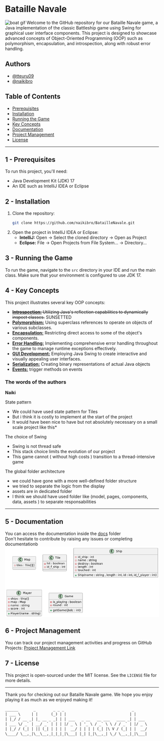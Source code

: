 
# Bataille Navale

![boat gif](Docs/assets/images/boat.gif)
Welcome to the GitHub repository for our Bataille Navale game, a Java implementation of the classic Battleship game using Swing for graphical user interface components. This project is designed to showcase advanced concepts of Object-Oriented Programming (OOP) such as polymorphism, encapsulation, and introspection, along with robust error handling.

## Authors

- [@tteuru09](https://github.com/tteuru09)
- [@naikibro](https://github.com/naikibro)

## Table of Contents

- [Prerequisites](#1---prerequisites)
- [Installation](#2---installation)
- [Running the Game](#3---running-the-game)
- [Key Concepts](#4---key-concepts)
- [Documentation](#5---documentation)
- [Project Management](#6---project-management)
- [License](#7---license)

---

## 1 - Prerequisites

To run this project, you'll need:

- Java Development Kit (JDK) 17
- An IDE such as IntelliJ IDEA or Eclipse

## 2 - Installation

1. Clone the repository:
   ```bash
   git clone https://github.com/naikibro/BatailleNavale.git
   ```
2. Open the project in IntelliJ IDEA or Eclipse:
   - **IntelliJ:** Open -> Select the cloned directory -> Open as Project
   - **Eclipse:** File -> Open Projects from File System... -> Directory...

## 3 - Running the Game

To run the game, navigate to the `src` directory in your IDE and run the main class. Make sure that your environment is configured to use JDK 17.

## 4 - Key Concepts

This project illustrates several key OOP concepts:

- ~~**[Introspection:](gui/src/common/Scoreboard.java)** Utilizing Java's reflection capabilities to dynamically inspect classes.~~ SUNSETTED
- **[Polymorphism:](gui/src/ship/BattleShip.java)** Using superclass references to operate on objects of various subclasses.
- **[Encapsulation:](gui/src/ship/Ship.java)** Restricting direct access to some of the object's components.
- **[Error Handling:](gui/src/common/MapComponent.java)** Implementing comprehensive error handling throughout the game to manage runtime exceptions effectively.
- **[GUI Development:](gui/src/pages/LandingPage.java)** Employing Java Swing to create interactive and visually appealing user interfaces.
- **[Serialization:](gui/src/fleet/Fleet.java)** Creating binary representations of actual Java objects
- **[Events:](gui/src/common/MapComponent.java)** trigger methods on events

### The words of the authors

**Naiki**

State pattern
- We could have used state pattern for Tiles
- But i think it is costly to implement at the start of the project
- It would have been nice to have but not absolutely necessary on a small scale project like this*

The choice of Swing
- Swing is not thread safe
- This stack choice limits the evolution of our project
- This game cannot ( without high costs ) transition to a thread-intensive game

The global folder architecture
- we could have gone with a more well-defined folder structure
- we tried to separate the logic from the display
- assets are in dedicated folder
- I think we should have used folder like (model, pages, components, data, assets ) to separate responsabilities

***
## 5 - Documentation
You can access the documentation inside the [docs](Docs/MLD.plantuml) folder  
Don't hesitate to contribute by raising any issues or completing documentationb
![MLD](Docs/assets/images/MLD.png)

## 6 - Project Management

You can track our project management activities and progress on GitHub Projects:
[Project Management Link](https://github.com/users/naikibro/projects/4/views/1)

## 7 - License

This project is open-sourced under the MIT license. See the `LICENSE` file for more details.

---

Thank you for checking out our Bataille Navale game. We hope you enjoy playing it as much as we enjoyed making it!

```
______       _        _ _ _                               _      
| ___ \     | |      (_) | |                             | |     
| |_/ / __ _| |_ __ _ _| | | ___   _ __   __ ___   ____ _| | ___ 
| ___ \/ _` | __/ _` | | | |/ _ \ | '_ \ / _` \ \ / / _` | |/ _ \
| |_/ / (_| | || (_| | | | |  __/ | | | | (_| |\ V / (_| | |  __/
\____/ \__,_|\__\__,_|_|_|_|\___| |_| |_|\__,_| \_/ \__,_|_|\___|
```